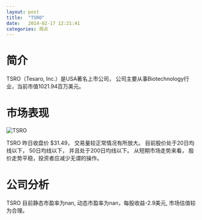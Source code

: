 ```yaml
---
layout: post
title:  "TSRO"
date:   2014-02-17 12:21:41
categories: 观点
---
```


# 简介
TSRO（Tesaro, Inc.）是USA著名上市公司，
公司主要从事Biotechnology行业，当前市值1021.94百万美元。

# 市场表现

![TSRO](http://finviz.com/chart.ashx?t=TSRO&ty=c&ta=1&p=d&s=l)

TSRO 昨日收盘价 $31.49，
交易量较正常情况有所放大。
目前股价处于20日均线以下，
50日均线以下，
并且处于200日均线以下。
从短期市场走势来看，
股价走势平稳，投资者应减少无谓的操作。

# 公司分析
TSRO 目前静态市盈率为nan, 动态市盈率为nan，每股收益-2.9美元,
市场估值较为合理。
